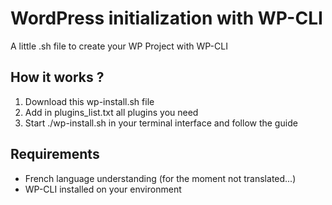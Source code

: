 # WordPress initialization with WP-CLI
A little .sh file to create your WP Project with WP-CLI

## How it works ? 
1. Download this wp-install.sh file
2. Add in plugins_list.txt all plugins you need
3. Start ./wp-install.sh in your terminal interface and follow the guide 

## Requirements 
* French language understanding (for the moment not translated...)
* WP-CLI installed on your environment
